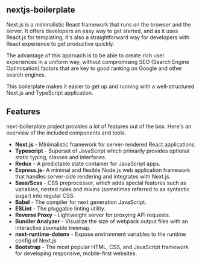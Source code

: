 ## nextjs-boilerplate

Next.js is a minimalistic React framework that runs on the browser and the server. It offers developers an easy way to get started, and as it uses React.js for templating, it's also a straightforward way for developers with React experience to get productive quickly.

The advantage of this approach is to be able to create rich user experiences in a uniform way, without compromising SEO (Search Engine Optimisation) factors that are key to good ranking on Google and other search engines.

This boilerplate makes it easier to get up and running with a well-structured Next.js and TypeScript application.

## Features

next-boilerplate project provides a lot of features out of the box. Here's an overview of the included components and tools.

-   **Next.js** - Minimalistic framework for server-rendered React applications.
-   **Typescript** - Superset of JavaScript which primarily provides optional static typing, classes and interfaces.
-   **Redux** - A predictable state container for JavaScript apps.
-   **Express.js**- A minimal and flexible Node.js web application framework that handles server-side rendering and integrates with Next.js.
-   **Sass/Scss** - CSS preprocessor, which adds special features such as variables, nested rules and mixins (sometimes referred to as syntactic sugar) into regular CSS.
-   **Babel** - The compiler for next generation JavaScript.
-   **ESLint** - The pluggable linting utility.
-   **Reverse Proxy** - Lightweight server for proxying API requests.
-   **Bundler Analyzer** - Visualize the size of webpack output files with an interactive zoomable treemap.
-   **next-runtime-dotenv** - Expose environment variables to the runtime config of Next.js
-   **Bootstrap** - The most popular HTML, CSS, and JavaScript framework for developing responsive, mobile-first websites.
